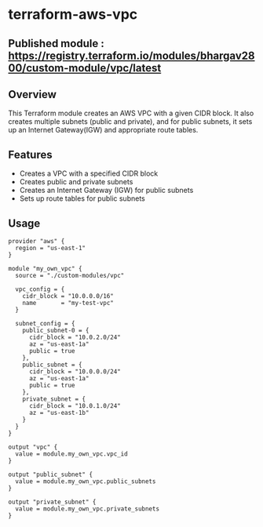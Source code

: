 # terraform-aws-vpc

## Published module : https://registry.terraform.io/modules/bhargav2800/custom-module/vpc/latest

## Overview

This Terraform module creates an AWS VPC with a given CIDR block. It also creates multiple subnets (public and private), and for public subnets, it sets up an Internet Gateway(IGW) and appropriate route tables.

## Features

- Creates a VPC with a specified CIDR block
- Creates public and private subnets
- Creates an Internet Gateway (IGW) for public subnets
- Sets up route tables for public subnets

## Usage
```
provider "aws" {
  region = "us-east-1"
}

module "my_own_vpc" {
  source = "./custom-modules/vpc"

  vpc_config = {
    cidr_block = "10.0.0.0/16"
    name       = "my-test-vpc"
  }

  subnet_config = {
    public_subnet-0 = {
      cidr_block = "10.0.2.0/24"
      az = "us-east-1a"
      public = true
    },
    public_subnet = {
      cidr_block = "10.0.0.0/24"
      az = "us-east-1a"
      public = true
    },
    private_subnet = {
      cidr_block = "10.0.1.0/24"
      az = "us-east-1b"
    }
  }
}

output "vpc" {
  value = module.my_own_vpc.vpc_id
}

output "public_subnet" {
  value = module.my_own_vpc.public_subnets
}

output "private_subnet" {
  value = module.my_own_vpc.private_subnets
}
```
